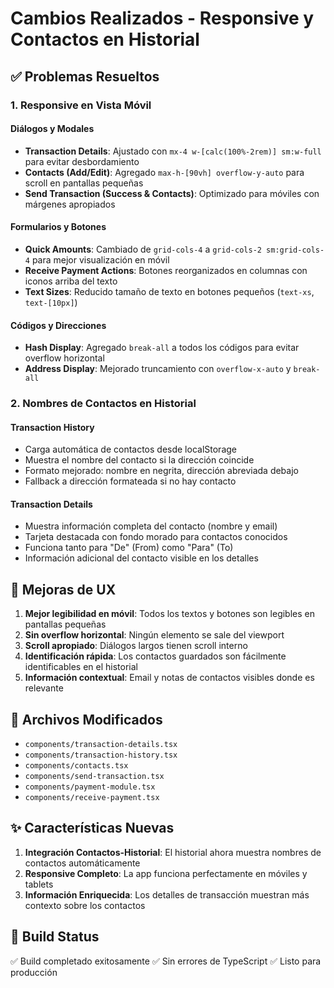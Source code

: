 # Cambios Realizados - Responsive y Contactos en Historial

## ✅ Problemas Resueltos

### 1. Responsive en Vista Móvil

#### Diálogos y Modales
- **Transaction Details**: Ajustado con `mx-4 w-[calc(100%-2rem)] sm:w-full` para evitar desbordamiento
- **Contacts (Add/Edit)**: Agregado `max-h-[90vh] overflow-y-auto` para scroll en pantallas pequeñas
- **Send Transaction (Success & Contacts)**: Optimizado para móviles con márgenes apropiados

#### Formularios y Botones
- **Quick Amounts**: Cambiado de `grid-cols-4` a `grid-cols-2 sm:grid-cols-4` para mejor visualización en móvil
- **Receive Payment Actions**: Botones reorganizados en columnas con iconos arriba del texto
- **Text Sizes**: Reducido tamaño de texto en botones pequeños (`text-xs`, `text-[10px]`)

#### Códigos y Direcciones
- **Hash Display**: Agregado `break-all` a todos los códigos para evitar overflow horizontal
- **Address Display**: Mejorado truncamiento con `overflow-x-auto` y `break-all`

### 2. Nombres de Contactos en Historial

#### Transaction History
- Carga automática de contactos desde localStorage
- Muestra el nombre del contacto si la dirección coincide
- Formato mejorado: nombre en negrita, dirección abreviada debajo
- Fallback a dirección formateada si no hay contacto

#### Transaction Details
- Muestra información completa del contacto (nombre y email)
- Tarjeta destacada con fondo morado para contactos conocidos
- Funciona tanto para "De" (From) como "Para" (To)
- Información adicional del contacto visible en los detalles

## 📱 Mejoras de UX

1. **Mejor legibilidad en móvil**: Todos los textos y botones son legibles en pantallas pequeñas
2. **Sin overflow horizontal**: Ningún elemento se sale del viewport
3. **Scroll apropiado**: Diálogos largos tienen scroll interno
4. **Identificación rápida**: Los contactos guardados son fácilmente identificables en el historial
5. **Información contextual**: Email y notas de contactos visibles donde es relevante

## 🔧 Archivos Modificados

- `components/transaction-details.tsx`
- `components/transaction-history.tsx`
- `components/contacts.tsx`
- `components/send-transaction.tsx`
- `components/payment-module.tsx`
- `components/receive-payment.tsx`

## ✨ Características Nuevas

1. **Integración Contactos-Historial**: El historial ahora muestra nombres de contactos automáticamente
2. **Responsive Completo**: La app funciona perfectamente en móviles y tablets
3. **Información Enriquecida**: Los detalles de transacción muestran más contexto sobre los contactos

## 🚀 Build Status

✅ Build completado exitosamente
✅ Sin errores de TypeScript
✅ Listo para producción
